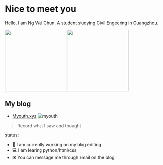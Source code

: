 # Nice to meet you
Hello, I am Ng Wai Chun. A student studying Civil Engeering in Guangzhou.

<img src="https://github-readme-stats.vercel.app/api?username=Chalice-G&count_private=true&show_icons=true" height="200px" /><img src="https://github-readme-stats.vercel.app/api/top-langs/?username=Chalice-G&layout=compact&langs_count=10" height="200px" />


## My blog
- [Myouth.xyz](Myouth.xyz)
![myouth](https://user-images.githubusercontent.com/68186151/200757766-1bbaaf17-175a-40b4-8ae9-f4ef7fd7235c.png)


> Record what I saw and thought

status:
- 🔭 I am currently working on my blog editing
- 💻 I am learing python/html/css
- ✉ You can message me through email on the blog
